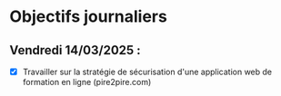 # Objectifs journaliers

## Vendredi 14/03/2025 :

- [x] Travailler sur la stratégie de sécurisation d'une application web de formation en ligne (pire2pire.com)

